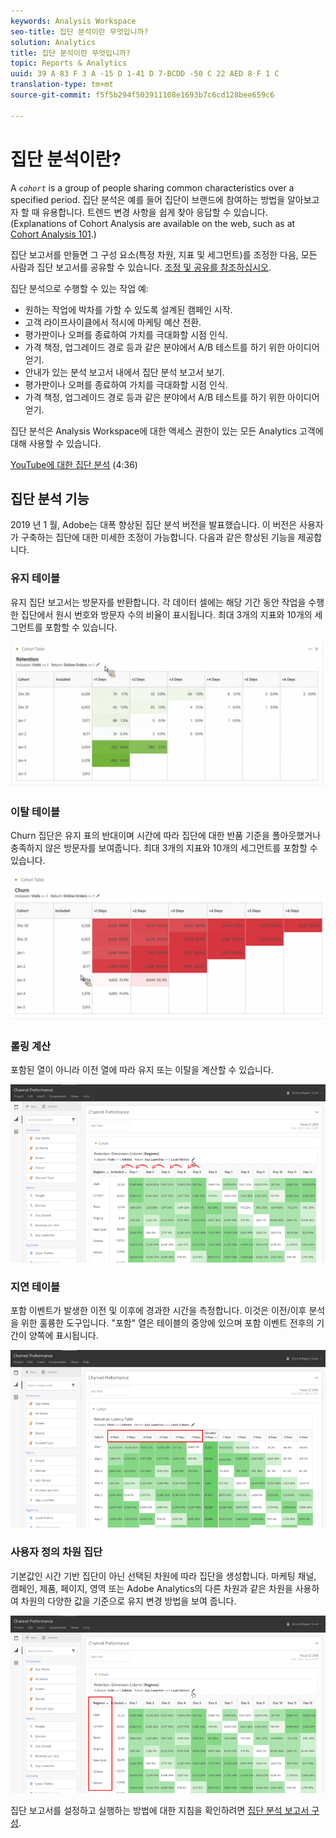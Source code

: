 ```yaml
---
keywords: Analysis Workspace
seo-title: 집단 분석이란 무엇입니까?
solution: Analytics
title: 집단 분석이란 무엇입니까?
topic: Reports & Analytics
uuid: 39 A 83 F 3 A -15 D 1-41 D 7-BCDD -50 C 22 AED 8 F 1 C
translation-type: tm+mt
source-git-commit: f5f5b294f503911108e1693b7c6cd128bee659c6

---
```



# 집단 분석이란?

A *`cohort`* is a group of people sharing common characteristics over a specified period. 집단 분석은 예를 들어 집단이 브랜드에 참여하는 방법을 알아보고자 할 때 유용합니다. 트렌드 변경 사항을 쉽게 찾아 응답할 수 있습니다. (Explanations of Cohort Analysis are available on the web, such as at [Cohort Analysis 101](https://en.wikipedia.org/wiki/Cohort_analysis).)

집단 보고서를 만들면 그 구성 요소(특정 차원, 지표 및 세그먼트)를 조정한 다음, 모든 사람과 집단 보고서를 공유할 수 있습니다. [조정 및 공유를 참조하십시오](../../../../analyze/analysis-workspace/curate-share/curate.md#concept_4A9726927E7C44AFA260E2BB2721AFC6).

집단 분석으로 수행할 수 있는 작업 예:

* 원하는 작업에 박차를 가할 수 있도록 설계된 캠페인 시작.
* 고객 라이프사이클에서 적시에 마케팅 예산 전환.
* 평가판이나 오퍼를 종료하여 가치를 극대화할 시점 인식.
* 가격 책정, 업그레이드 경로 등과 같은 분야에서 A/B 테스트를 하기 위한 아이디어 얻기.
* 안내가 있는 분석 보고서 내에서 집단 분석 보고서 보기.
* 평가판이나 오퍼를 종료하여 가치를 극대화할 시점 인식.
* 가격 책정, 업그레이드 경로 등과 같은 분야에서 A/B 테스트를 하기 위한 아이디어 얻기.

집단 분석은 Analysis Workspace에 대한 액세스 권한이 있는 모든 Analytics 고객에 대해 사용할 수 있습니다.

[YouTube에 대한 집단 분석](https://www.youtube.com/watch?v=kqOIYrvV-co&index=45&list=PL2tCx83mn7GuNnQdYGOtlyCu0V5mEZ8sS) (4:36)

## 집단 분석 기능

2019 년 1 월, Adobe는 대폭 향상된 집단 분석 버전을 발표했습니다. 이 버전은 사용자가 구축하는 집단에 대한 미세한 조정이 가능합니다. 다음과 같은 향상된 기능을 제공합니다.

### 유지 테이블

유지 집단 보고서는 방문자를 반환합니다. 각 데이터 셀에는 해당 기간 동안 작업을 수행한 집단에서 원시 번호와 방문자 수의 비율이 표시됩니다. 최대 3개의 지표와 10개의 세그먼트를 포함할 수 있습니다.

![](assets/retention-report.png)

### 이탈 테이블

Churn 집단은 유지 표의 반대이며 시간에 따라 집단에 대한 반품 기준을 폴아웃했거나 충족하지 않은 방문자를 보여줍니다. 최대 3개의 지표와 10개의 세그먼트를 포함할 수 있습니다.

![](assets/churn-report.png)

### 롤링 계산

포함된 열이 아니라 이전 열에 따라 유지 또는 이탈을 계산할 수 있습니다.

![](assets/cohort-rolling-calculation.png)

### 지연 테이블

포함 이벤트가 발생한 이전 및 이후에 경과한 시간을 측정합니다. 이것은 이전/이후 분석을 위한 훌륭한 도구입니다. "포함" 열은 테이블의 중앙에 있으며 포함 이벤트 전후의 기간이 양쪽에 표시됩니다.

![](assets/cohort-latency.png)

### 사용자 정의 차원 집단

기본값인 시간 기반 집단이 아닌 선택된 차원에 따라 집단을 생성합니다. 마케팅 채널, 캠페인, 제품, 페이지, 영역 또는 Adobe Analytics의 다른 차원과 같은 차원을 사용하여 차원의 다양한 값을 기준으로 유지 변경 방법을 보여 줍니다.

![](assets/cohort-customizable-cohort-row.png)

집단 보고서를 설정하고 실행하는 방법에 대한 지침을 확인하려면 [집단 분석 보고서 구성](/help/analyze/analysis-workspace/visualizations/cohort-table/t-cohort.md).

